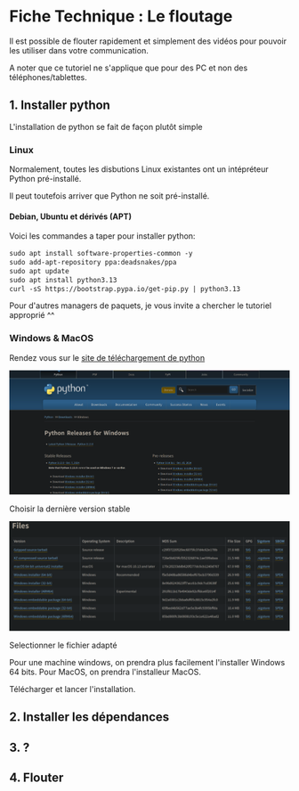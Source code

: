 # Fiche Technique : Le floutage

Il est possible de flouter rapidement et simplement des vidéos pour pouvoir les utiliser dans votre communication.

A noter que ce tutoriel ne s'applique que pour des PC et non des téléphones/tablettes.

## 1. Installer python

L'installation de python se fait de façon plutôt simple

### Linux

Normalement, toutes les disbutions Linux existantes ont un intépréteur Python pré-installé.

Il peut toutefois arriver que Python ne soit pré-installé.

#### Debian, Ubuntu et dérivés (APT)

Voici les commandes a taper pour installer python:

```
sudo apt install software-properties-common -y
sudo add-apt-repository ppa:deadsnakes/ppa
sudo apt update
sudo apt install python3.13
curl -sS https://bootstrap.pypa.io/get-pip.py | python3.13
```

Pour d'autres managers de paquets, je vous invite a chercher le tutoriel approprié ^^

### Windows & MacOS

Rendez vous sur le [site de téléchargement de python](https://www.python.org/downloads/windows/)

![Capture d'écran du site de téléchargement de python](./assets/flouter/python_download_page.png)

Choisir la dernière version stable

![Capture d'écran de la page de téléchargement](./assets/flouter/python_download_table.png)

Selectionner le fichier adapté

Pour une machine windows, on prendra plus facilement l'installer Windows 64 bits. Pour MacOS, on prendra l'installeur MacOS.

Télécharger et lancer l'installation.



## 2. Installer les dépendances

## 3. ?

## 4. Flouter

